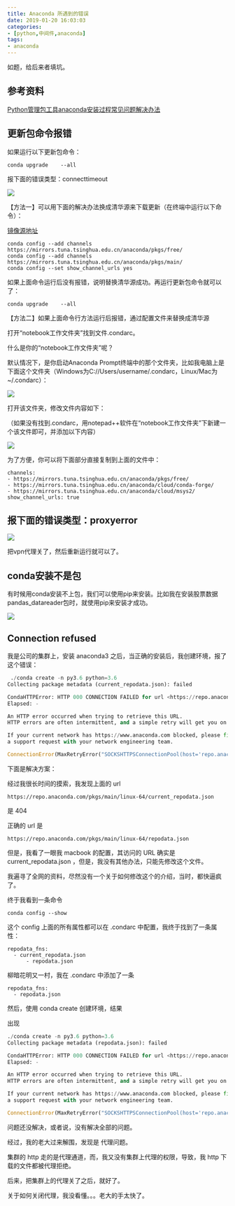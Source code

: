```yaml
---
title: Anaconda 所遇到的错误
date: 2019-01-20 16:03:03
categories:
- [python,中间件,anaconda]
tags:
- anaconda
---
```

如题，给后来者填坑。

<!-- more -->

## 参考资料

[Python管理包工具anaconda安装过程常见问题解决办法](https://zhuanlan.zhihu.com/p/34337889)

## 更新包命令报错

如果运行以下更新包命令：

	conda upgrade    --all
	
报下面的错误类型：connecttimeout

![](/images/python/45_0.jpg)

【方法一】可以用下面的解决办法换成清华源来下载更新（在终端中运行以下命令）：

[镜像源地址](https://mirrors.tuna.tsinghua.edu.cn/help/anaconda/)

	conda config --add channels https://mirrors.tuna.tsinghua.edu.cn/anaconda/pkgs/free/
	conda config --add channels https://mirrors.tuna.tsinghua.edu.cn/anaconda/pkgs/main/
	conda config --set show_channel_urls yes
	
如果上面命令运行后没有报错，说明替换清华源成功。再运行更新包命令就可以了：

	conda upgrade    --all
	
【方法二】如果上面命令行方法运行后报错，通过配置文件来替换成清华源

打开“notebook工作文件夹”找到文件.condarc。

什么是你的“notebook工作文件夹”呢？

默认情况下，是你启动Anaconda Prompt终端中的那个文件夹，比如我电脑上是下面这个文件夹（Windows为C://Users/username/.condarc，Linux/Mac为~/.condarc）：

![](/images/python/45_1.jpg)

打开该文件夹，修改文件内容如下：

（如果没有找到.condarc，用notepad++软件在“notebook工作文件夹”下新建一个该文件即可，并添加以下内容）

![](/images/python/45_2.jpg)

为了方便，你可以将下面部分直接复制到上面的文件中：

	channels:
	- https://mirrors.tuna.tsinghua.edu.cn/anaconda/pkgs/free/
	- https://mirrors.tuna.tsinghua.edu.cn/anaconda/cloud/conda-forge/
	- https://mirrors.tuna.tsinghua.edu.cn/anaconda/cloud/msys2/
	show_channel_urls: true

## 报下面的错误类型：proxyerror

![](/images/python/45_3.jpg)

把vpn代理关了，然后重新运行就可以了。

## conda安装不是包

有时候用conda安装不上包，我们可以使用pip来安装。比如我在安装股票数据pandas_datareader包时，就使用pip来安装才成功。

![](/images/python/45_4.jpg)

## Connection refused

我是公司的集群上，安装 anaconda3 之后，当正确的安装后，我创建环境，报了这个错误：

```python
 ./conda create -n py3.6 python=3.6
Collecting package metadata (current_repodata.json): failed

CondaHTTPError: HTTP 000 CONNECTION FAILED for url <https://repo.anaconda.com/pkgs/main/linux-64/current_repodata.json>
Elapsed: -

An HTTP error occurred when trying to retrieve this URL.
HTTP errors are often intermittent, and a simple retry will get you on your way.

If your current network has https://www.anaconda.com blocked, please file
a support request with your network engineering team.

ConnectionError(MaxRetryError("SOCKSHTTPSConnectionPool(host='repo.anaconda.com', port=443): Max retries exceeded with url: /pkgs/main/linux-64/current_repodata.json (Caused by NewConnectionError('<urllib3.contrib.socks.SOCKSHTTPSConnection object at 0x7fcfc46e0910>: Failed to establish a new connection: [Errno 111] Connection refused'))"))
```

下面是解决方案：

经过我很长时间的摸索，我发现上面的 url

	https://repo.anaconda.com/pkgs/main/linux-64/current_repodata.json

是 404

正确的 url 是

	https://repo.anaconda.com/pkgs/main/linux-64/repodata.json

但是，我看了一眼我 macbook 的配置，其访问的 URL 确实是 current_repodata.json ，但是，我没有其他办法，只能先修改这个文件。

我遍寻了全网的资料，尽然没有一个关于如何修改这个的介绍，当时，都快逼疯了。

终于我看到一条命令

	conda config --show

这个 config 上面的所有属性都可以在 .condarc 中配置，我终于找到了一条属性：

	repodata_fns:
  	  - current_repodata.json
          - repodata.json

柳暗花明又一村，我在 .condarc 中添加了一条

	repodata_fns:
  	  - repodata.json

然后，使用 conda create 创建环境，结果

出现

```python
./conda create -n py3.6 python=3.6
Collecting package metadata (repodata.json): failed

CondaHTTPError: HTTP 000 CONNECTION FAILED for url <https://repo.anaconda.com/pkgs/main/linux-64/repodata.json>
Elapsed: -

An HTTP error occurred when trying to retrieve this URL.
HTTP errors are often intermittent, and a simple retry will get you on your way.

If your current network has https://www.anaconda.com blocked, please file
a support request with your network engineering team.

ConnectionError(MaxRetryError("SOCKSHTTPSConnectionPool(host='repo.anaconda.com', port=443): Max retries exceeded with url: /pkgs/main/linux-64/repodata.json (Caused by NewConnectionError('<urllib3.contrib.socks.SOCKSHTTPSConnection object at 0x7f579443de50>: Failed to establish a new connection: [Errno 111] Connection refused'))"))
```

问题还没解决，或者说，没有解决全部的问题。

经过，我的老大过来解围，发现是 代理问题。

集群的 http 走的是代理通道，而，我又没有集群上代理的权限，导致，我 http 下载的文件都被代理拒绝。

后来，把集群上的代理关了之后，就好了。

关于如何关闭代理，我没看懂。。。老大的手太快了。



